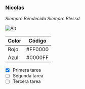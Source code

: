 ### Nicolas

*Siempre Bendecido*
_Siempre Blessd_

![Alt](https://redmas.com.co/__export/1685192400647/sites/redmas/img/2023/05/27/maluma-blessd-haran-nueva-colaboracion.jpg_1103262874.jpg)

| Color | Código |
| ----------- | ----------- |
| Rojo | #FF0000 |
| Azul | #0000FF |

- [x] Primera tarea
- [ ] Segunda tarea
- [ ] Tercera tarea
<!---
usernicolasmaya/usernicolasmaya is a ✨ special ✨ repository because its `README.md` (this file) appears on your GitHub profile.
You can click the Preview link to take a look at your changes.
--->
